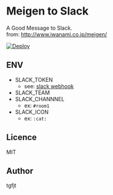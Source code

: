 # Meigen to Slack

A Good Message to Slack.  
from: http://www.iwanami.co.jp/meigen/

[![Deploy](https://www.herokucdn.com/deploy/button.svg)](https://heroku.com/deploy?template=https://github.com/tgfjt/slack-meigen)

## ENV

- SLACK_TOKEN
	- see: [slack webhook](https://tagpanda.slack.com/services/new/incoming-webhook)
- SLACK_TEAM
- SLACK_CHANNNEL
	- ex: `#room1`
- SLACK_ICON
	- ex: `:cat:`


## Licence
MIT

## Author
tgfjt

